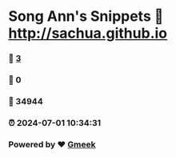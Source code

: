 # Song Ann's Snippets :link: http://sachua.github.io 
### :page_facing_up: [3](http://sachua.github.io/tag.html) 
### :speech_balloon: 0 
### :hibiscus: 34944 
### :alarm_clock: 2024-07-01 10:34:31 
### Powered by :heart: [Gmeek](https://github.com/Meekdai/Gmeek)

